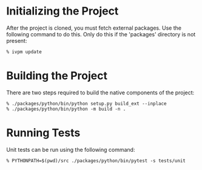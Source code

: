 
# Initializing the Project
After the project is cloned, you must fetch external packages. 
Use the following command to do this. Only do this if the 'packages' 
directory is not present:

```
% ivpm update
```

# Building the Project
There are two steps required to build the native components of
the project:

```
% ./packages/python/bin/python setup.py build_ext --inplace
% ./packages/python/bin/python -m build -n .
```

# Running Tests
Unit tests can be run using the following command:

```
% PYTHONPATH=$(pwd)/src ./packages/python/bin/pytest -s tests/unit
```